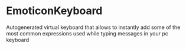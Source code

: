 # EmoticonKeyboard
Autogenerated virtual keyboard that allows to instantly add some of the most common expressions used while typing messages in your pc keyboard
